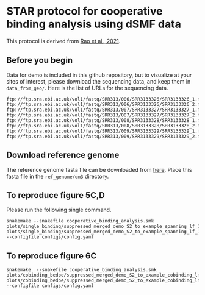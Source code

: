 # STAR protocol for cooperative binding analysis using dSMF data

This protocol is derived from [Rao et al., 2021](https://pubmed.ncbi.nlm.nih.gov/33705711/).  

## Before you begin

Data for demo is included in this github repository, but to visualize at your
sites of interest, please download the sequencing data, and keep them in
`data_from_geo/`. Here is the list of URLs for the sequencing data. 
```
ftp://ftp.sra.ebi.ac.uk/vol1/fastq/SRR313/006/SRR3133326/SRR3133326_1.fastq.gz
ftp://ftp.sra.ebi.ac.uk/vol1/fastq/SRR313/006/SRR3133326/SRR3133326_2.fastq.gz
ftp://ftp.sra.ebi.ac.uk/vol1/fastq/SRR313/007/SRR3133327/SRR3133327_1.fastq.gz
ftp://ftp.sra.ebi.ac.uk/vol1/fastq/SRR313/007/SRR3133327/SRR3133327_2.fastq.gz
ftp://ftp.sra.ebi.ac.uk/vol1/fastq/SRR313/008/SRR3133328/SRR3133328_1.fastq.gz
ftp://ftp.sra.ebi.ac.uk/vol1/fastq/SRR313/008/SRR3133328/SRR3133328_2.fastq.gz
ftp://ftp.sra.ebi.ac.uk/vol1/fastq/SRR313/009/SRR3133329/SRR3133329_1.fastq.gz
ftp://ftp.sra.ebi.ac.uk/vol1/fastq/SRR313/009/SRR3133329/SRR3133329_2.fastq.gz
```

## Download reference genome
The reference genome fasta file can be downloaded from [here](https://hgdownload.cse.ucsc.edu/goldenPath/dm3/bigZips/dm3.fa.gz). Place this fasta file in the `ref_genome/dm3` directory.

## To reproduce figure 5C,D

Please run the following single command. 

```
snakemake --snakefile cooperative_binding_analysis.smk plots/single_binding/suppressed_merged_demo_S2_to_example_spanning_lf_15_rf_15_extended_left_150_right_150_roi_peak_229.fp.pdf plots/single_binding/suppressed_merged_demo_S2_to_example_spanning_lf_15_rf_15_extended_left_150_right_150_roi_peak_229.methylation.pdf --configfile configs/config.yaml
```


## To reproduce figure 6C
```
snakemake  --snakefile cooperative_binding_analysis.smk plots/cobinding_bedpe/suppressed_merged_demo_S2_to_example_cobinding_lf_15_rf_15_extended_left_300_right_300_roi_peak_110_4_and_peak_110_6.fp.pdf plots/cobinding_bedpe/suppressed_merged_demo_S2_to_example_cobinding_lf_15_rf_15_extended_left_300_right_300_roi_peak_110_4_and_peak_110_6.methylation.pdf --configfile configs/config.yaml
```
